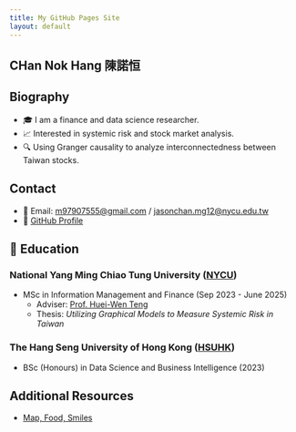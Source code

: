 ```yaml
---
title: My GitHub Pages Site
layout: default
---
```

## CHan Nok Hang 陳諾恒
## Biography
- 🎓 I am a finance and data science researcher.
- 📈 Interested in systemic risk and stock market analysis.
- 🔍 Using Granger causality to analyze interconnectedness between Taiwan stocks.

## Contact
- 📧 Email: m97907555@gmail.com / jasonchan.mg12@nycu.edu.tw
- 🔗 [GitHub Profile](https://github.com/ChanNokHang)

## 🏫 Education
### National Yang Ming Chiao Tung University ([NYCU](https://www.nycu.edu.tw/))
- MSc in Information Management and Finance (Sep 2023 - June 2025)  
  - Adviser: [Prof. Huei-Wen Teng](https://venteng.github.io/)  
  - Thesis: *Utilizing Graphical Models to Measure Systemic Risk in Taiwan*

### The Hang Seng University of Hong Kong ([HSUHK](https://www.hsu.edu.hk/en/))
- BSc (Honours) in Data Science and Business Intelligence (2023)

## Additional Resources
- [Map, Food, Smiles](https://channokhang.github.io/MFS.html)
